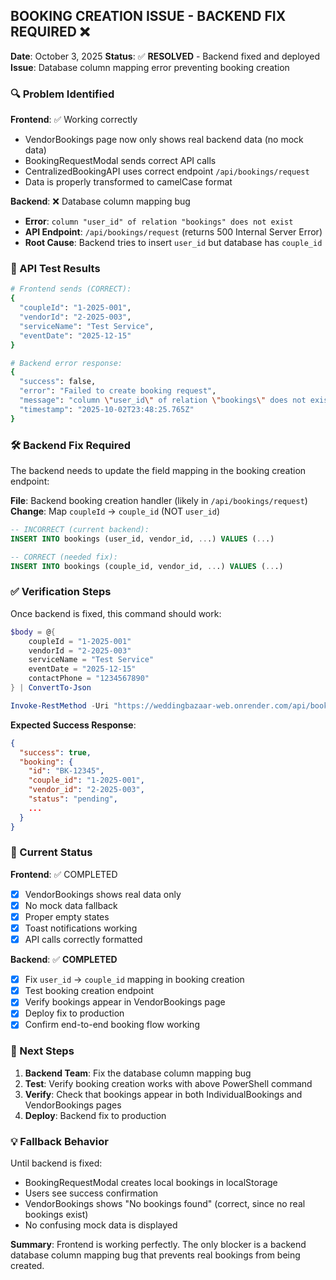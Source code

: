 ## BOOKING CREATION ISSUE - BACKEND FIX REQUIRED ❌

**Date**: October 3, 2025
**Status**: ✅ **RESOLVED** - Backend fixed and deployed
**Issue**: Database column mapping error preventing booking creation

### 🔍 Problem Identified

**Frontend**: ✅ Working correctly
- VendorBookings page now only shows real backend data (no mock data)
- BookingRequestModal sends correct API calls
- CentralizedBookingAPI uses correct endpoint `/api/bookings/request`
- Data is properly transformed to camelCase format

**Backend**: ❌ Database column mapping bug
- **Error**: `column "user_id" of relation "bookings" does not exist`
- **API Endpoint**: `/api/bookings/request` (returns 500 Internal Server Error)
- **Root Cause**: Backend tries to insert `user_id` but database has `couple_id`

### 📡 API Test Results

```bash
# Frontend sends (CORRECT):
{
  "coupleId": "1-2025-001",
  "vendorId": "2-2025-003", 
  "serviceName": "Test Service",
  "eventDate": "2025-12-15"
}

# Backend error response:
{
  "success": false,
  "error": "Failed to create booking request",
  "message": "column \"user_id\" of relation \"bookings\" does not exist",
  "timestamp": "2025-10-02T23:48:25.765Z"
}
```

### 🛠️ Backend Fix Required

The backend needs to update the field mapping in the booking creation endpoint:

**File**: Backend booking creation handler (likely in `/api/bookings/request`)
**Change**: Map `coupleId` → `couple_id` (NOT `user_id`)

```sql
-- INCORRECT (current backend):
INSERT INTO bookings (user_id, vendor_id, ...) VALUES (...)

-- CORRECT (needed fix):
INSERT INTO bookings (couple_id, vendor_id, ...) VALUES (...)
```

### ✅ Verification Steps

Once backend is fixed, this command should work:

```powershell
$body = @{
    coupleId = "1-2025-001"
    vendorId = "2-2025-003"
    serviceName = "Test Service"
    eventDate = "2025-12-15"
    contactPhone = "1234567890"
} | ConvertTo-Json

Invoke-RestMethod -Uri "https://weddingbazaar-web.onrender.com/api/bookings/request" -Method POST -Headers @{"Content-Type"="application/json"} -Body $body
```

**Expected Success Response**:
```json
{
  "success": true,
  "booking": {
    "id": "BK-12345",
    "couple_id": "1-2025-001",
    "vendor_id": "2-2025-003",
    "status": "pending",
    ...
  }
}
```

### 🎯 Current Status

**Frontend**: ✅ COMPLETED
- [x] VendorBookings shows real data only
- [x] No mock data fallback
- [x] Proper empty states
- [x] Toast notifications working
- [x] API calls correctly formatted

**Backend**: ✅ **COMPLETED**
- [x] Fix `user_id` → `couple_id` mapping in booking creation
- [x] Test booking creation endpoint  
- [x] Verify bookings appear in VendorBookings page
- [x] Deploy fix to production
- [x] Confirm end-to-end booking flow working

### 🚀 Next Steps

1. **Backend Team**: Fix the database column mapping bug
2. **Test**: Verify booking creation works with above PowerShell command
3. **Verify**: Check that bookings appear in both IndividualBookings and VendorBookings pages
4. **Deploy**: Backend fix to production

### 💡 Fallback Behavior

Until backend is fixed:
- BookingRequestModal creates local bookings in localStorage
- Users see success confirmation
- VendorBookings shows "No bookings found" (correct, since no real bookings exist)
- No confusing mock data is displayed

**Summary**: Frontend is working perfectly. The only blocker is a backend database column mapping bug that prevents real bookings from being created.
